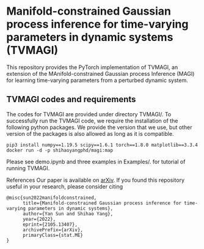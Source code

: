 # Manifold-constrained Gaussian process inference for time-varying parameters in dynamic systems (TVMAGI)

This repository provides the PyTorch implementation of TVMAGI, an extension of the MAnifold-constrained Gaussian process Inference (MAGI) for learning time-varying parameters from a perturbed dynamic system.

## TVMAGI codes and requirements
The codes for TVMAGI are provided under directory TVMAGI/. To successfully run the TVMAGI code, we require the installation of the following python packages. We provide the version that we use, but other version of the packages is also allowed as long as it is compatible.

```
pip3 install numpy==1.19.5 scipy==1.6.1 torch==1.8.0 matplotlib==3.3.4
docker run -d -p shihaoyangphd/magi:map
```

Please see demo.ipynb and three examples in Examples/. for tutorial of running TVMAGI.

References Our paper is available on [arXiv](https://arxiv.org/abs/2105.13407). If you found this repository useful in your research, please consider citing

```
@misc{sun2022manifoldconstrained,
      title={Manifold-constrained Gaussian process inference for time-varying parameters in dynamic systems}, 
      author={Yan Sun and Shihao Yang},
      year={2022},
      eprint={2105.13407},
      archivePrefix={arXiv},
      primaryClass={stat.ME}
}
```
